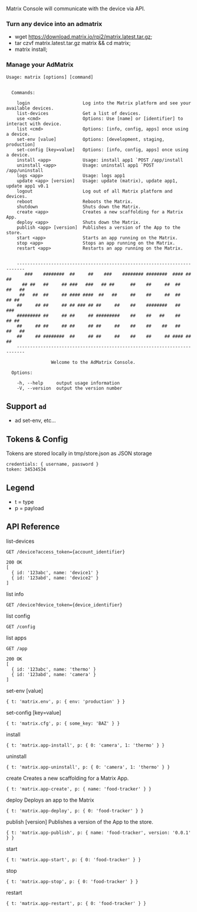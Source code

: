 Matrix Console will communicate with the device via API.

### Turn any device into an admatrix

* wget https://download.matrix.io/rpi2/matrix.latest.tar.gz;
* tar czvf matrix.latest.tar.gz matrix && cd matrix;
* matrix install;


### Manage your AdMatrix

```
Usage: matrix [options] [command]


  Commands:

    login                    Log into the Matrix platform and see your available devices.
    list-devices             Get a list of devices.
    use <cmd>                Options: Use [name] or [identifier] to interact with device.
    list <cmd>               Options: [info, config, apps] once using a device.
    set-env [value]          Options: [development, staging, production]
    set-config [key=value]   Options: [info, config, apps] once using a device.
    install <app>            Usage: install app1 `POST /app/install 
    uninstall <app>          Usage: uninstall app1 `POST /app/uninstall
    logs <app>               Usage: logs app1
    update <app> [version]   Usage: update (matrix), update app1, update app1 v0.1
    logout                   Log out of all Matrix platform and devices.
    reboot                   Reboots the Matrix.
    shutdown                 Shuts down the Matrix.
    create <app>             Creates a new scaffolding for a Matrix App.
    deploy <app>             Shuts down the Matrix.
    publish <app> [version]  Publishes a version of the App to the store.
    start <app>              Starts an app running on the Matrix.
    stop <app>               Stops an app running on the Matrix.
    restart <app>            Restarts an app running on the Matrix.


	-------------------------------------------------------------------------
	   ###    ########  ##     ##    ###    ######## ########  #### ##     ##
	  ## ##   ##     ## ###   ###   ## ##      ##    ##     ##  ##   ##   ##
	 ##   ##  ##     ## #### ####  ##   ##     ##    ##     ##  ##    ## ##
	##     ## ##     ## ## ### ## ##     ##    ##    ########   ##     ###
	######### ##     ## ##     ## #########    ##    ##   ##    ##    ## ##
	##     ## ##     ## ##     ## ##     ##    ##    ##    ##   ##   ##   ##
	##     ## ########  ##     ## ##     ##    ##    ##     ## #### ##     ##
	-------------------------------------------------------------------------

			     Welcome to the AdMatrix Console.

  Options:

    -h, --help     output usage information
    -V, --version  output the version number

```

## Support `ad`

* ad set-env, etc...

## Tokens & Config

Tokens are stored locally in tmp/store.json as JSON storage
```
credentials: { username, password }
token: 34534534
```


## Legend

* t = type
* p = payload

## API Reference

list-devices
```
GET /device?access_token={account_identifier}

200 OK
[ 
  { id: '123abc', name: 'device1' }
  { id: '123abd', name: 'device2' }
]
```
list info
```
GET /device?device_token={device_identifier}
```
list config
```
GET /config
```
list apps
```
GET /app

200 OK
[ 
  { id: '123abc', name: 'thermo' }
  { id: '123abd', name: 'camera' }
]
```
set-env [value]
```
{ t: 'matrix.env', p: { env: 'production' } }
```
set-config [key=value]
```
{ t: 'matrix.cfg', p: { some_key: 'BAZ' } }
```
install <app>            
```
{ t: 'matrix.app-install', p: { 0: 'camera', 1: 'thermo' } }
```
uninstall <app>          
```
{ t: 'matrix.app-uninstall', p: { 0: 'camera', 1: 'thermo' } }
```

create <app>             Creates a new scaffolding for a Matrix App.
```
{ t: 'matrix.app-create', p: { name: 'food-tracker' } }
```

deploy <app>             Deploys an app to the Matrix
```
{ t: 'matrix.app-deploy', p: { 0: 'food-tracker' } }
```

publish <app> [version]  Publishes a version of the App to the store.   
```
{ t: 'matrix.app-publish', p: { name: 'food-tracker', version: '0.0.1' } }
```
                   
start <app>
```
{ t: 'matrix.app-start', p: { 0: 'food-tracker' } }
```

stop <app>   
```
{ t: 'matrix.app-stop', p: { 0: 'food-tracker' } }
```

restart <app>
```
{ t: 'matrix.app-restart', p: { 0: 'food-tracker' } }
```